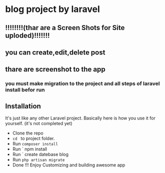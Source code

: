# blog project by laravel 

## !!!!!!!!(thar are a Screen Shots for Site uploded)!!!!!!!

## you can create,edit,delete post

## thare are screenshot to the app 

### you must make migration to the project and all steps of laravel install befor run


## Installation

It's just like any other Laravel project. Basically here is how you use it for yourself. (it's not completed yet) 

* Clone the repo
* `cd ` to project folder. 
* Run ` composer install `
* Run ` npm install
*  Run ` create datebase blog
* Run ` php artisan migrate ` 
* Done !!! Enjoy Customizing and building awesome app 
